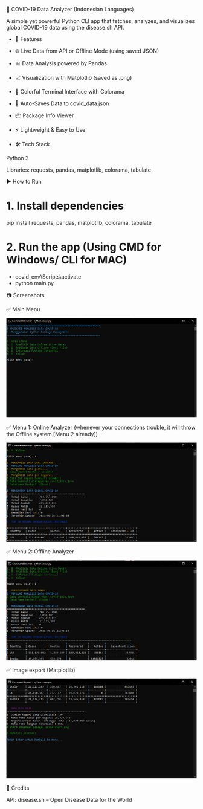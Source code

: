🦠 COVID-19 Data Analyzer (Indonesian Languages)

A simple yet powerful Python CLI app that fetches, analyzes, and visualizes global COVID-19 data using the disease.sh API.

- 🚀 Features

- 🌐 Live Data from API or Offline Mode (using saved JSON)

- 📊 Data Analysis powered by Pandas

- 📈 Visualization with Matplotlib (saved as .png)

- 🎨 Colorful Terminal Interface with Colorama

- 💾 Auto-Saves Data to covid_data.json

- 📦 Package Info Viewer

- ⚡ Lightweight & Easy to Use

- 🛠️ Tech Stack

Python 3

Libraries: requests, pandas, matplotlib, colorama, tabulate

▶️ How to Run
# 1. Install dependencies
pip install requests, pandas, matplotlib, colorama, tabulate

# 2. Run the app (Using CMD for Windows/ CLI for MAC)
- covid_env\Scripts\activate
- python main.py

📷 Screenshots

✅ Main Menu

![Sample Output](screenshots/Screenshot_1.png)

✅ Menu 1: Online Analyzer (whenever your connections trouble, it will throw the Offline system [Menu 2 already])

![Sample Output](screenshots/Screenshot_2.png)

✅ Menu 2: Offline Analyzer

![Sample Output](screenshots/Screenshot_5.png)

✅ Image export (Matplotlib)

![Sample Output](screenshots/Screenshot_4.png)

🙌 Credits

API: disease.sh – Open Disease Data for the World
